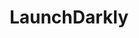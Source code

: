 ---
title: LaunchDarkly
description: >-
  LaunchDarkly is a SaaS platform for developers to manage feature flags. By decoupling feature rollout and code deployment, LaunchDarkly enables developers to test their code live in production, gradually release features to groups of users, and manage flags throughout their entire lifecycle.
opinion: >-
  It has the following strengths:
  
  - Easy to use and accesible to both technical and product teams

  - Auditing and traceability of activation/disactivation of features is built-in

  - It allows to download the full state of feature flags in a product in order to setup local automated tests in a CI/CD pipeline
  

  It has the following weaknesses:

  - Since it is a SaaS if it is unavailable there could be a lot of product chaos.  This could be mitigated by just using it for features that are off by default.

  - They don't support self-hosted option

  - Their environment UX is a bit confusing

  - Getting up and running is fast but things get complex as team sizes scale up


link: https://launchdarkly.com/
ring: trial
quadrant: tools
businessModel:
  - saas
projectIds:
  - capable-health
---
